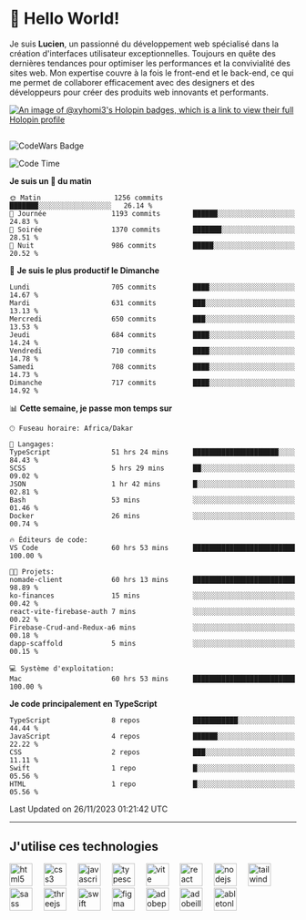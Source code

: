 # 👋 Hello World!

Je suis **Lucien**, un passionné du développement web spécialisé dans la création d'interfaces utilisateur exceptionnelles. Toujours en quête des dernières tendances pour optimiser les performances et la convivialité des sites web. Mon expertise couvre à la fois le front-end et le back-end, ce qui me permet de collaborer efficacement avec des designers et des développeurs pour créer des produits web innovants et performants.

[![An image of @xyhomi3's Holopin badges, which is a link to view their full Holopin profile](https://holopin.me/xyhomi3)](https://holopin.io/@xyhomi3)

##

![CodeWars Badge](https://www.codewars.com/users/xyhomi3/badges/small)

<!--START_SECTION:waka-->
![Code Time](http://img.shields.io/badge/Code%20Time-331%20hrs%2036%20mins-blue)

**Je suis un 🐤 du matin** 

```text
🌞 Matin                  1256 commits        ███████░░░░░░░░░░░░░░░░░░   26.14 % 
🌆 Journée                1193 commits        ██████░░░░░░░░░░░░░░░░░░░   24.83 % 
🌃 Soirée                 1370 commits        ███████░░░░░░░░░░░░░░░░░░   28.51 % 
🌙 Nuit                   986 commits         █████░░░░░░░░░░░░░░░░░░░░   20.52 % 
```
📅 **Je suis le plus productif le Dimanche** 

```text
Lundi                    705 commits         ████░░░░░░░░░░░░░░░░░░░░░   14.67 % 
Mardi                    631 commits         ███░░░░░░░░░░░░░░░░░░░░░░   13.13 % 
Mercredi                 650 commits         ███░░░░░░░░░░░░░░░░░░░░░░   13.53 % 
Jeudi                    684 commits         ████░░░░░░░░░░░░░░░░░░░░░   14.24 % 
Vendredi                 710 commits         ████░░░░░░░░░░░░░░░░░░░░░   14.78 % 
Samedi                   708 commits         ████░░░░░░░░░░░░░░░░░░░░░   14.73 % 
Dimanche                 717 commits         ████░░░░░░░░░░░░░░░░░░░░░   14.92 % 
```


📊 **Cette semaine, je passe mon temps sur** 

```text
🕑︎ Fuseau horaire: Africa/Dakar

💬 Langages: 
TypeScript               51 hrs 24 mins      █████████████████████░░░░   84.43 % 
SCSS                     5 hrs 29 mins       ██░░░░░░░░░░░░░░░░░░░░░░░   09.02 % 
JSON                     1 hr 42 mins        █░░░░░░░░░░░░░░░░░░░░░░░░   02.81 % 
Bash                     53 mins             ░░░░░░░░░░░░░░░░░░░░░░░░░   01.46 % 
Docker                   26 mins             ░░░░░░░░░░░░░░░░░░░░░░░░░   00.74 % 

🔥 Éditeurs de code: 
VS Code                  60 hrs 53 mins      █████████████████████████   100.00 % 

🐱‍💻 Projets: 
nomade-client            60 hrs 13 mins      █████████████████████████   98.89 % 
ko-finances              15 mins             ░░░░░░░░░░░░░░░░░░░░░░░░░   00.42 % 
react-vite-firebase-auth 7 mins              ░░░░░░░░░░░░░░░░░░░░░░░░░   00.22 % 
Firebase-Crud-and-Redux-a6 mins              ░░░░░░░░░░░░░░░░░░░░░░░░░   00.18 % 
dapp-scaffold            5 mins              ░░░░░░░░░░░░░░░░░░░░░░░░░   00.15 % 

💻 Système d'exploitation: 
Mac                      60 hrs 53 mins      █████████████████████████   100.00 % 
```

**Je code principalement en TypeScript** 

```text
TypeScript               8 repos             ███████████░░░░░░░░░░░░░░   44.44 % 
JavaScript               4 repos             ██████░░░░░░░░░░░░░░░░░░░   22.22 % 
CSS                      2 repos             ███░░░░░░░░░░░░░░░░░░░░░░   11.11 % 
Swift                    1 repo              █░░░░░░░░░░░░░░░░░░░░░░░░   05.56 % 
HTML                     1 repo              █░░░░░░░░░░░░░░░░░░░░░░░░   05.56 % 
```




 Last Updated on 26/11/2023 01:21:42 UTC
<!--END_SECTION:waka-->
---

## J'utilise ces technologies

<div align="left">
  <img src="https://skillicons.dev/icons?i=html" height="40" alt="html5 logo"  />
  <img width="12" />
  <img src="https://skillicons.dev/icons?i=css" height="40" alt="css3 logo"  />
  <img width="12" />
  <img src="https://skillicons.dev/icons?i=js" height="40" alt="javascript logo"  />
  <img width="12" />
  <img src="https://skillicons.dev/icons?i=ts" height="40" alt="typescript logo"  />
  <img width="12" />
  <img src="https://skillicons.dev/icons?i=vite" height="40" alt="vite logo"  />
  <img width="12" />
  <img src="https://skillicons.dev/icons?i=react" height="40" alt="react logo"  />
  <img width="12" />
  <img src="https://cdn.jsdelivr.net/gh/devicons/devicon/icons/nodejs/nodejs-original.svg" height="40" alt="nodejs logo"  />
  <img width="12" />
  <img src="https://skillicons.dev/icons?i=tailwind" height="40" alt="tailwindcss logo"  />
  <img width="12" />
  <img src="https://skillicons.dev/icons?i=sass" height="40" alt="sass logo"  />
  <img width="12" />
  <img src="https://skillicons.dev/icons?i=threejs" height="40" alt="threejs logo"  />
  <img width="12" />
  <img src="https://skillicons.dev/icons?i=swift" height="40" alt="swift logo"  />
  <img width="12" />
  <img src="https://skillicons.dev/icons?i=figma" height="40" alt="figma logo"  />
  <img width="12" />
  <img src="https://skillicons.dev/icons?i=ps" height="40" alt="adobephotoshop logo"  />
  <img width="12" />
  <img src="https://skillicons.dev/icons?i=ai" height="40" alt="adobeillustrator logo"  />
  <img width="12" />
  <img src="https://skillicons.dev/icons?i=ableton" height="40" alt="abletonlive logo"  />
</div>



